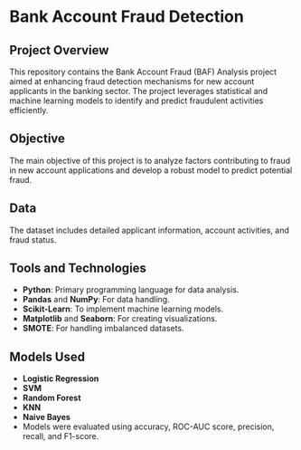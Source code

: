 # Bank Account Fraud Detection

## Project Overview
This repository contains the Bank Account Fraud (BAF) Analysis project aimed at enhancing fraud detection mechanisms for new account applicants in the banking sector. The project leverages statistical and machine learning models to identify and predict fraudulent activities efficiently.

## Objective
The main objective of this project is to analyze factors contributing to fraud in new account applications and develop a robust model to predict potential fraud.

## Data
The dataset includes detailed applicant information, account activities, and fraud status.

## Tools and Technologies
- **Python**: Primary programming language for data analysis.
- **Pandas** and **NumPy**: For data handling.
- **Scikit-Learn**: To implement machine learning models.
- **Matplotlib** and **Seaborn**: For creating visualizations.
- **SMOTE**: For handling imbalanced datasets.

## Models Used
- **Logistic Regression**
- **SVM**
- **Random Forest**
- **KNN**
- **Naive Bayes**
- Models were evaluated using accuracy, ROC-AUC score, precision, recall, and F1-score.
